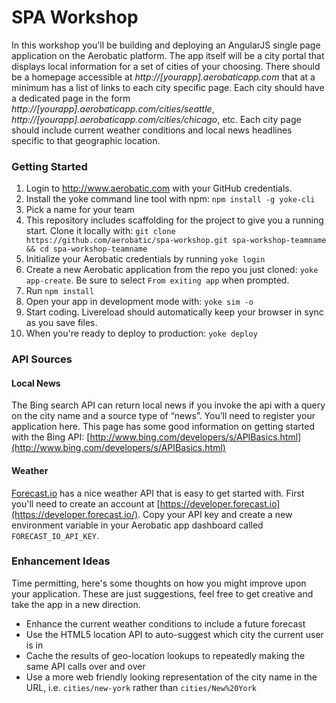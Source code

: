 # SPA Workshop

In this workshop you'll be building and deploying an AngularJS single page application on the Aerobatic platform. The app itself will be a city portal that displays local information for a set of cities of your choosing. There should be a homepage accessible at _http://[yourapp].aerobaticapp.com_ that at a minimum has a list of links to each city specific page. Each city should have a dedicated page in the form _http://[yourapp].aerobaticapp.com/cities/seattle_, _http://[yourapp].aerobaticapp.com/cities/chicago_, etc. Each city page should include current weather conditions and local news headlines specific to that geographic location.

### Getting Started
1. Login to http://www.aerobatic.com with your GitHub credentials.
2. Install the yoke command line tool with npm:  `npm install -g yoke-cli`
3. Pick a name for your team 
3. This repository includes scaffolding for the project to give you a running start. Clone it locally with: 
`git clone https://github.com/aerobatic/spa-workshop.git spa-workshop-teamname && cd spa-workshop-teamname`
4. Initialize your Aerobatic credentials by running `yoke login`
5. Create a new Aerobatic application from the repo you just cloned: `yoke app-create`. Be sure to select `From exiting app` when prompted.
6. Run `npm install`
7. Open your app in development mode with: `yoke sim -o`
8. Start coding. Livereload should automatically keep your browser in sync as you save files.
9. When you're ready to deploy to production: `yoke deploy`

### API Sources

#### Local News
The Bing search API can return local news if you invoke the api with a query on the city name and a source type of “news”. You’ll need to register your application here. This page has some good information on getting started with the Bing API: [http://www.bing.com/developers/s/APIBasics.html](http://www.bing.com/developers/s/APIBasics.html)

#### Weather
[Forecast.io](https://forecast.io/) has a nice weather API that is easy to get started with. First you'll need to create an account at [https://developer.forecast.io](https://developer.forecast.io/). Copy your API key and create a new environment variable in your Aerobatic app dashboard called `FORECAST_IO_API_KEY`. 


### Enhancement Ideas
Time permitting, here's some thoughts on how you might improve upon your application. These are just suggestions, feel free to get creative and take the app in a new direction.

* Enhance the current weather conditions to include a future forecast
* Use the HTML5 location API to auto-suggest which city the current user is in
* Cache the results of geo-location lookups to repeatedly making the same API calls over and over
* Use a more web friendly looking representation of the city name in the URL, i.e. `cities/new-york` rather than `cities/New%20York` 

